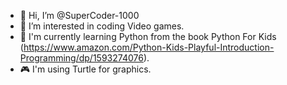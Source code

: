 - 👋 Hi, I’m @SuperCoder-1000
- 👀 I’m interested in coding Video games.
- 🌱 I'm currently learning Python from the book Python For Kids (https://www.amazon.com/Python-Kids-Playful-Introduction-Programming/dp/1593274076). 
- 🎮 I'm using Turtle for graphics.



<!---
SuperCoder-1000/SuperCoder-1000 is a ✨ special ✨ repository because its `README.md` (this file) appears on your GitHub profile.
You can click the Preview link to take a look at your changes.
--->
